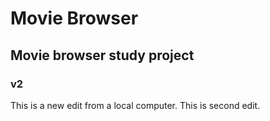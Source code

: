 # Movie Browser
## Movie browser study project
### v2

This is a new edit from a local computer.
This is second edit.
